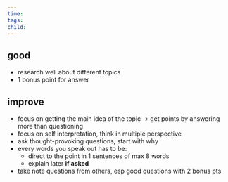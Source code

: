 ```yaml
---
time: 
tags: 
child:
---
```

## good
- research well about different topics
- 1 bonus point for answer

## improve
- focus on getting the main idea of the topic -> get points by answering more than questioning
- focus on self interpretation, think in multiple perspective
- ask thought-provoking questions, start with why
- every words you speak out has to be: 
	- direct to the point in 1 sentences of max 8 words
	- explain later **if asked**
- take note questions from others, esp good questions with 2 bonus pts